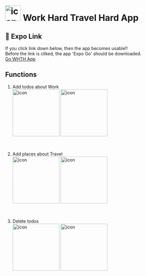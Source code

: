 # <img width="50" alt="icon" src="https://user-images.githubusercontent.com/52441923/152635583-659ca9f3-e43a-4d7e-be00-81ad04800e69.PNG"> Work Hard Travel Hard App

## 📎 Expo Link

If you click link down below, then the app becomes usable!!  
Before the link is cliked, the app 'Expo Go' should be downloaded.  
[Go WHTH App](https://expo.dev/@chelim/whthapp)

## Functions

1. Add todos about Work  
   <img width="150" alt="icon" src="https://user-images.githubusercontent.com/52441923/152635815-8ed13c22-f0f8-41fe-9fb7-d0a08403ff89.png">
   <img width="150" alt="icon" src="https://user-images.githubusercontent.com/52441923/152635855-4a4895e4-84f1-4ac8-aacf-bbfcc4e9664f.png">

<br>

2. Add places about Travel  
   <img width="150" alt="icon" src="https://user-images.githubusercontent.com/52441923/152635877-bc3d1546-b54a-4c23-9757-fb89542a903b.png">
   <img width="150" alt="icon" src="https://user-images.githubusercontent.com/52441923/152635893-7b702534-f15f-4cca-8516-65f370eab94f.png">

<br>

3. Delete todos  
   <img width="150" alt="icon" src="https://user-images.githubusercontent.com/52441923/152635923-9b86441f-2fbe-4890-b4e1-f24eda6eddde.png">
   <img width="150" alt="icon" src="https://user-images.githubusercontent.com/52441923/152635937-c25efc40-9142-496b-8de9-6a338f9842db.png">
